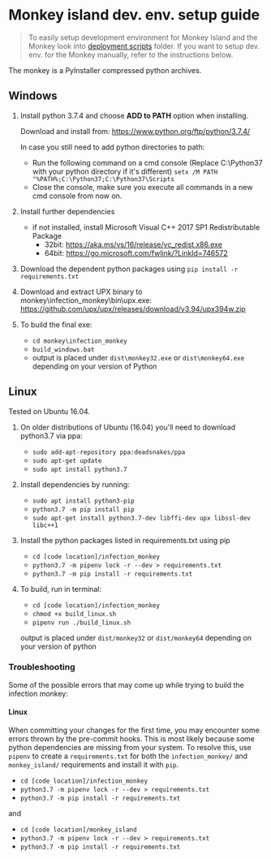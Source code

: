 # Monkey island dev. env. setup guide

>To easily setup development environment for Monkey Island and the Monkey look into [deployment scripts](../../deployment_scripts) folder.
>If you want to setup dev. env. for the Monkey manually, refer to the instructions below.

The monkey is a PyInstaller compressed python archives.

## Windows

1. Install python 3.7.4 and choose **ADD to PATH** option when installing.

    Download and install from: <https://www.python.org/ftp/python/3.7.4/>

    In case you still need to add python directories to path:
    - Run the following command on a cmd console (Replace C:\Python37 with your python directory if it's different)
    `setx /M PATH "%PATH%;C:\Python37;C:\Python37\Scripts`
    - Close the console, make sure you execute all commands in a new cmd console from now on.
1. Install further dependencies
    - if not installed, install Microsoft Visual C++ 2017 SP1 Redistributable Package
        - 32bit: <https://aka.ms/vs/16/release/vc_redist.x86.exe>
        - 64bit: <https://go.microsoft.com/fwlink/?LinkId=746572>
1. Download the dependent python packages using
        `pip install -r requirements.txt`
1. Download and extract UPX binary to monkey\infection_monkey\bin\upx.exe:
        <https://github.com/upx/upx/releases/download/v3.94/upx394w.zip>
1. To build the final exe:
    - `cd monkey\infection_monkey`
    - `build_windows.bat`
    - output is placed under `dist\monkey32.exe` or `dist\monkey64.exe` depending on your version of Python

## Linux

Tested on Ubuntu 16.04.
1. On older distributions of Ubuntu (16.04) you'll need to download python3.7 via ppa:
    - `sudo add-apt-repository ppa:deadsnakes/ppa`
    - `sudo apt-get update`
    - `sudo apt install python3.7`

1. Install dependencies by running:
    - `sudo apt install python3-pip`
    - `python3.7 -m pip install pip`
    - `sudo apt-get install python3.7-dev libffi-dev upx libssl-dev libc++1`

1. Install the python packages listed in requirements.txt using pip
    - `cd [code location]/infection_monkey`
    - `python3.7 -m pipenv lock -r --dev > requirements.txt`
    - `python3.7 -m pip install -r requirements.txt`

1. To build, run in terminal:
    - `cd [code location]/infection_monkey`
    - `chmod +x build_linux.sh`
    - `pipenv run ./build_linux.sh`

    output is placed under `dist/monkey32` or `dist/monkey64` depending on your version of python

### Troubleshooting

Some of the possible errors that may come up while trying to build the infection monkey:

#### Linux

When committing your changes for the first time, you may encounter some errors thrown by the pre-commit hooks. This is most likely because some python dependencies are missing from your system.
To resolve this, use `pipenv` to create a `requirements.txt` for both the `infection_monkey/` and `monkey_island/` requirements and install it with `pip`.

   - `cd [code location]/infection_monkey`
   - `python3.7 -m pipenv lock -r --dev > requirements.txt`
   - `python3.7 -m pip install -r requirements.txt`

   and

   - `cd [code location]/monkey_island`
   - `python3.7 -m pipenv lock -r --dev > requirements.txt`
   - `python3.7 -m pip install -r requirements.txt`
